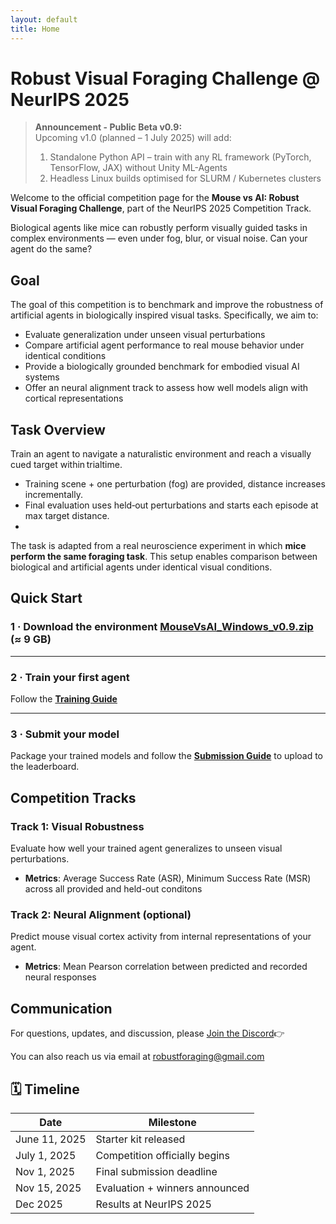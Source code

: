 ```yaml
---
layout: default
title: Home
---
```


# Robust Visual Foraging Challenge @ NeurIPS 2025

> **Announcement - Public Beta v0.9:**  
> Upcoming v1.0 (planned – 1 July 2025) will add:
> 1. Standalone Python API – train with any RL framework (PyTorch, TensorFlow, JAX) without Unity ML-Agents
> 2. Headless Linux builds optimised for SLURM / Kubernetes clusters


Welcome to the official competition page for the **Mouse vs AI: Robust Visual Foraging Challenge**, part of the NeurIPS 2025 Competition Track.

Biological agents like mice can robustly perform visually guided tasks in complex environments — even under fog, blur, or visual noise. Can your agent do the same?


## Goal

The goal of this competition is to benchmark and improve the robustness of artificial agents in biologically inspired visual tasks. Specifically, we aim to:

- Evaluate generalization under unseen visual perturbations
- Compare artificial agent performance to real mouse behavior under identical conditions
- Provide a biologically grounded benchmark for embodied visual AI systems
- Offer an neural alignment track to assess how well models align with cortical representations


## Task Overview
Train an agent to navigate a naturalistic environment and reach a visually cued target within trialtime.
  - Training scene + one perturbation (fog) are provided, distance increases incrementally.
  - Final evaluation uses held‑out perturbations and starts each episode at max target distance.
  - 
The task is adapted from a real neuroscience experiment in which **mice perform the same foraging task**. 
This setup enables comparison between biological and artificial agents under identical visual conditions.


## Quick Start

  ### 1 · Download the environment [MouseVsAI_Windows_v0.9.zip](https://drive.google.com/file/d/1S7KtiVVI5LaxVFGQlHjV0A1DzFGyklYo) (≈ 9 GB)
  
  ---
  
  ### 2 · Train your first agent
  
  Follow the **[Training Guide](/training_guide)**
  
  ---
  
  ### 3 · Submit your model
  
  Package your trained models and follow the **[Submission Guide](/submission_guide)** to upload to the leaderboard.


## Competition Tracks

### Track 1: Visual Robustness
  Evaluate how well your trained agent generalizes to unseen visual perturbations.  
  - **Metrics**: Average Success Rate (ASR), Minimum Success Rate (MSR) across all provided and held-out conditons
  
### Track 2: Neural Alignment (optional)
  Predict mouse visual cortex activity from internal representations of your agent.  
  - **Metrics**: Mean Pearson correlation between predicted and recorded neural responses


## Communication

For questions, updates, and discussion, please [Join the Discord](https://discord.gg/65NMfWaX)👉 

You can also reach us via email at [robustforaging@gmail.com](mailto:robustforaging@gmail.com)


## 🗓️ Timeline

| Date             | Milestone                        |
|------------------|----------------------------------|
| June 11, 2025    | Starter kit released             |
| July 1, 2025     | Competition officially begins     |
| Nov 1, 2025      | Final submission deadline        |
| Nov 15, 2025     | Evaluation + winners announced   |
| Dec 2025         | Results at NeurIPS 2025          |
